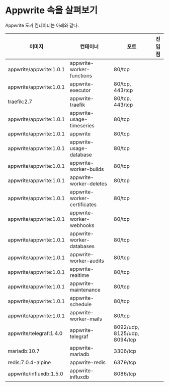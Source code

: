 # Appwrite 속을 살펴보기

Appwrite 도커 컨테이너는 아래와 같다.

| 이미지                  | 컨테이너                     | 포트                         | 진입점 |
| ----------------------- | ---------------------------- | ---------------------------- | ------ |
| appwrite/appwrite:1.0.1 | appwrite-worker-functions    | 80/tcp                       |        |
| appwrite/appwrite:1.0.1 | appwrite-executor            | 80/tcp, 443/tcp              |        |
| traefik:2.7             | appwrite-traefik             | 80/tcp, 443/tcp              |        |
| appwrite/appwrite:1.0.1 | appwrite-usage-timeseries    | 80/tcp                       |        |
| appwrite/appwrite:1.0.1 | appwrite                     | 80/tcp                       |        |
| appwrite/appwrite:1.0.1 | appwrite-usage-database      | 80/tcp                       |        |
| appwrite/appwrite:1.0.1 | appwrite-worker-builds       | 80/tcp                       |        |
| appwrite/appwrite:1.0.1 | appwrite-worker-deletes      | 80/tcp                       |        |
| appwrite/appwrite:1.0.1 | appwrite-worker-certificates | 80/tcp                       |        |
| appwrite/appwrite:1.0.1 | appwrite-worker-webhooks     | 80/tcp                       |        |
| appwrite/appwrite:1.0.1 | appwrite-worker-databases    | 80/tcp                       |        |
| appwrite/appwrite:1.0.1 | appwrite-worker-audits       | 80/tcp                       |        |
| appwrite/appwrite:1.0.1 | appwrite-realtime            | 80/tcp                       |        |
| appwrite/appwrite:1.0.1 | appwrite-maintenance         | 80/tcp                       |        |
| appwrite/appwrite:1.0.1 | appwrite-schedule            | 80/tcp                       |        |
| appwrite/appwrite:1.0.1 | appwrite-worker-mails        | 80/tcp                       |        |
| appwrite/telegraf:1.4.0 | appwrite-telegraf            | 8092/udp, 8125/udp, 8094/tcp |        |
| mariadb:10.7            | appwrite-mariadb             | 3306/tcp                     |        |
| redis:7.0.4-alpine      | appwrite-redis               | 6379/tcp                     |        |
| appwrite/influxdb:1.5.0 | appwrite-influxdb            | 8086/tcp                     |        |


​                                                                                           
